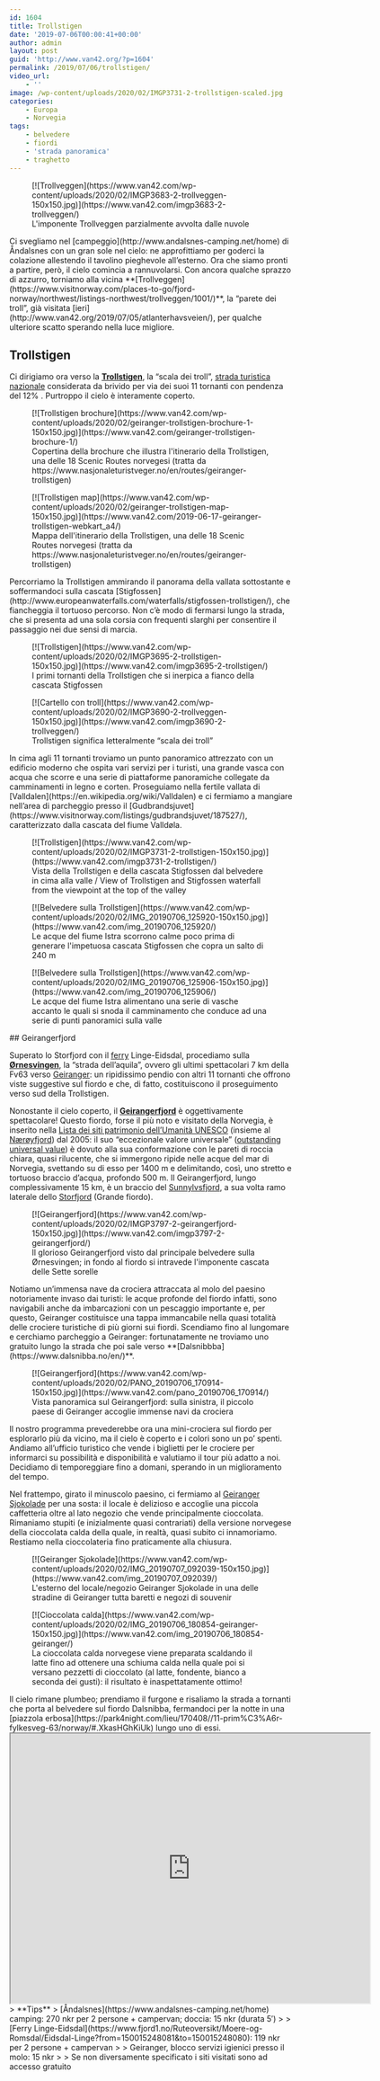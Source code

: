 ```yaml
---
id: 1604
title: Trollstigen
date: '2019-07-06T00:00:41+00:00'
author: admin
layout: post
guid: 'http://www.van42.org/?p=1604'
permalink: /2019/07/06/trollstigen/
video_url:
    - ''
image: /wp-content/uploads/2020/02/IMGP3731-2-trollstigen-scaled.jpg
categories:
    - Europa
    - Norvegia
tags:
    - belvedere
    - fiordi
    - 'strada panoramica'
    - traghetto
---
```


<div class="wp-container-173 wp-block-columns has-2-columns"><div class="wp-container-171 wp-block-column"><div class="wp-block-dgwt-justified-gallery"><div class="gallery galleryid-1604 gallery-columns-3 gallery-size-thumbnail" id="gallery-142"><figure class="gallery-item"><div class="gallery-icon landscape"> [![Trollveggen](https://www.van42.com/wp-content/uploads/2020/02/IMGP3683-2-trollveggen-150x150.jpg)](https://www.van42.com/imgp3683-2-trollveggen/) </div> <figcaption class="wp-caption-text gallery-caption" id="gallery-142-2720"> L'imponente Trollveggen parzialmente avvolta dalle nuvole </figcaption></figure> </div></div>Ci svegliamo nel [campeggio](http://www.andalsnes-camping.net/home) di Åndalsnes con un gran sole nel cielo: ne approfittiamo per goderci la colazione allestendo il tavolino pieghevole all’esterno. Ora che siamo pronti a partire, però, il cielo comincia a rannuvolarsi. Con ancora qualche sprazzo di azzurro, torniamo alla vicina **[Trollveggen](https://www.visitnorway.com/places-to-go/fjord-norway/northwest/listings-northwest/trollveggen/1001/)**, la “parete dei troll”, già visitata [ieri](http://www.van42.org/2019/07/05/atlanterhavsveien/), per qualche ulteriore scatto sperando nella luce migliore.

## Trollstigen

Ci dirigiamo ora verso la **[Trollstigen](https://www.visitnorway.it/dove-andare/norvegia-dei-fiordi/trollstigen/)**, la “scala dei troll”, [strada turistica nazionale](https://www.nasjonaleturistveger.no/en/routes) considerata da brivido per via dei suoi 11 tornanti con pendenza del 12% . Purtroppo il cielo è interamente coperto.

<div class="wp-block-dgwt-justified-gallery"><div class="gallery galleryid-1604 gallery-columns-3 gallery-size-thumbnail" id="gallery-143"><figure class="gallery-item"><div class="gallery-icon portrait"> [![Trollstigen brochure](https://www.van42.com/wp-content/uploads/2020/02/geiranger-trollstigen-brochure-1-150x150.jpg)](https://www.van42.com/geiranger-trollstigen-brochure-1/) </div> <figcaption class="wp-caption-text gallery-caption" id="gallery-143-2814"> Copertina della brochure che illustra l'itinerario della Trollstigen, una delle 18 Scenic Routes norvegesi (tratta da https://www.nasjonaleturistveger.no/en/routes/geiranger-trollstigen) </figcaption></figure><figure class="gallery-item"><div class="gallery-icon landscape"> [![Trollstigen map](https://www.van42.com/wp-content/uploads/2020/02/geiranger-trollstigen-map-150x150.jpg)](https://www.van42.com/2019-06-17-geiranger-trollstigen-webkart_a4/) </div> <figcaption class="wp-caption-text gallery-caption" id="gallery-143-2813"> Mappa dell'itinerario della Trollstigen, una delle 18 Scenic Routes norvegesi (tratta da https://www.nasjonaleturistveger.no/en/routes/geiranger-trollstigen) </figcaption></figure> </div></div>Percorriamo la Trollstigen ammirando il panorama della vallata sottostante e soffermandoci sulla cascata [Stigfossen](http://www.europeanwaterfalls.com/waterfalls/stigfossen-trollstigen/), che fiancheggia il tortuoso percorso. Non c’è modo di fermarsi lungo la strada, che si presenta ad una sola corsia con frequenti slarghi per consentire il passaggio nei due sensi di marcia.

<div class="wp-block-dgwt-justified-gallery"><div class="gallery galleryid-1604 gallery-columns-3 gallery-size-thumbnail" id="gallery-144"><figure class="gallery-item"><div class="gallery-icon landscape"> [![Trollstigen](https://www.van42.com/wp-content/uploads/2020/02/IMGP3695-2-trollstigen-150x150.jpg)](https://www.van42.com/imgp3695-2-trollstigen/) </div> <figcaption class="wp-caption-text gallery-caption" id="gallery-144-2773"> I primi tornanti della Trollstigen che si inerpica a fianco della cascata Stigfossen </figcaption></figure><figure class="gallery-item"><div class="gallery-icon portrait"> [![Cartello con troll](https://www.van42.com/wp-content/uploads/2020/02/IMGP3690-2-trollveggen-150x150.jpg)](https://www.van42.com/imgp3690-2-trollveggen/) </div> <figcaption class="wp-caption-text gallery-caption" id="gallery-144-2772"> Trollstigen significa letteralmente “scala dei troll” </figcaption></figure> </div></div>In cima agli 11 tornanti troviamo un punto panoramico attrezzato con un edificio moderno che ospita vari servizi per i turisti, una grande vasca con acqua che scorre e una serie di piattaforme panoramiche collegate da camminamenti in legno e corten. Proseguiamo nella fertile vallata di [Valldalen](https://en.wikipedia.org/wiki/Valldalen) e ci fermiamo a mangiare nell’area di parcheggio presso il [Gudbrandsjuvet](https://www.visitnorway.com/listings/gudbrandsjuvet/187527/), caratterizzato dalla cascata del fiume Valldøla.

<div class="wp-block-dgwt-justified-gallery"><div class="gallery galleryid-1604 gallery-columns-3 gallery-size-thumbnail" id="gallery-145"><figure class="gallery-item"><div class="gallery-icon landscape"> [![Trollstigen](https://www.van42.com/wp-content/uploads/2020/02/IMGP3731-2-trollstigen-150x150.jpg)](https://www.van42.com/imgp3731-2-trollstigen/) </div> <figcaption class="wp-caption-text gallery-caption" id="gallery-145-2661"> Vista della Trollstigen e della cascata Stigfossen dal belvedere in cima alla valle / View of Trollstigen and Stigfossen waterfall from the viewpoint at the top of the valley </figcaption></figure> </div></div><div class="wp-block-dgwt-justified-gallery"><div class="gallery galleryid-1604 gallery-columns-3 gallery-size-thumbnail" id="gallery-146"><figure class="gallery-item"><div class="gallery-icon landscape"> [![Belvedere sulla Trollstigen](https://www.van42.com/wp-content/uploads/2020/02/IMG_20190706_125920-150x150.jpg)](https://www.van42.com/img_20190706_125920/) </div> <figcaption class="wp-caption-text gallery-caption" id="gallery-146-2777"> Le acque del fiume Istra scorrono calme poco prima di generare l'impetuosa cascata Stigfossen che copra un salto di 240 m </figcaption></figure><figure class="gallery-item"><div class="gallery-icon landscape"> [![Belvedere sulla Trollstigen](https://www.van42.com/wp-content/uploads/2020/02/IMG_20190706_125906-150x150.jpg)](https://www.van42.com/img_20190706_125906/) </div> <figcaption class="wp-caption-text gallery-caption" id="gallery-146-2776"> Le acque del fiume Istra alimentano una serie di vasche accanto le quali si snoda il camminamento che conduce ad una serie di punti panoramici sulla valle </figcaption></figure> </div></div>## Geirangerfjord

Superato lo Storfjord con il [ferry](https://www.fjord1.no/Ruteoversikt/Moere-og-Romsdal/Eidsdal-Linge?from=150015248081&to=150015248080) Linge-Eidsdal, procediamo sulla **[Ørnesvingen](https://www.nasjonaleturistveger.no/en/routes/geiranger-trollstigen?attraction=%C3%98rnesvingen)**, la “strada dell’aquila”, ovvero gli ultimi spettacolari 7 km della Fv63 verso [Geiranger](https://www.fjordnorway.com/geiranger): un ripidissimo pendio con altri 11 tornanti che offrono viste suggestive sul fiordo e che, di fatto, costituiscono il proseguimento verso sud della Trollstigen.

Nonostante il cielo coperto, il **[Geirangerfjord](https://www.fjordnorway.com/top-attractions/geirangerfjord)** è oggettivamente spettacolare! Questo fiordo, forse il più noto e visitato della Norvegia, è inserito nella [Lista dei siti patrimonio dell’Umanità UNESCO](https://whc.unesco.org/en/list/1195/) (insieme al [Nærøyfjord](https://www.visitnorway.com/listings/the-unesco-n%C3%A6r%C3%B8yfjord/12020/)) dal 2005: il suo “eccezionale valore universale” ([outstanding universal value](https://whc.unesco.org/en/criteria/)) è dovuto alla sua conformazione con le pareti di roccia chiara, quasi rilucente, che si immergono ripide nelle acque del mar di Norvegia, svettando su di esso per 1400 m e delimitando, così, uno stretto e tortuoso braccio d’acqua, profondo 500 m. Il Geirangerfjord, lungo complessivamente 15 km, è un braccio del [Sunnylvsfjord](https://en.wikipedia.org/wiki/Sunnylvsfjorden), a sua volta ramo laterale dello [Storfjord](https://en.wikipedia.org/wiki/Storfjorden_(Sunnm%C3%B8re)) (Grande fiordo).

<div class="wp-block-dgwt-justified-gallery"><div class="gallery galleryid-1604 gallery-columns-3 gallery-size-thumbnail" id="gallery-147"><figure class="gallery-item"><div class="gallery-icon landscape"> [![Geirangerfjord](https://www.van42.com/wp-content/uploads/2020/02/IMGP3797-2-geirangerfjord-150x150.jpg)](https://www.van42.com/imgp3797-2-geirangerfjord/) </div> <figcaption class="wp-caption-text gallery-caption" id="gallery-147-2774"> Il glorioso Geirangerfjord visto dal principale belvedere sulla Ørnesvingen; in fondo al fiordo si intravede l'imponente cascata delle Sette sorelle </figcaption></figure> </div></div>Notiamo un’immensa nave da crociera attraccata al molo del paesino notoriamente invaso dai turisti: le acque profonde del fiordo infatti, sono navigabili anche da imbarcazioni con un pescaggio importante e, per questo, Geiranger costituisce una tappa immancabile nella quasi totalità delle crociere turistiche di più giorni sui fiordi. Scendiamo fino al lungomare e cerchiamo parcheggio a Geiranger: fortunatamente ne troviamo uno gratuito lungo la strada che poi sale verso **[Dalsnibbba](https://www.dalsnibba.no/en/)**.

<div class="wp-block-dgwt-justified-gallery"><div class="gallery galleryid-1604 gallery-columns-3 gallery-size-thumbnail" id="gallery-148"><figure class="gallery-item"><div class="gallery-icon landscape"> [![Geirangerfjord](https://www.van42.com/wp-content/uploads/2020/02/PANO_20190706_170914-150x150.jpg)](https://www.van42.com/pano_20190706_170914/) </div> <figcaption class="wp-caption-text gallery-caption" id="gallery-148-2775"> Vista panoramica sul Geirangerfjord: sulla sinistra, il piccolo paese di Geiranger accoglie immense navi da crociera </figcaption></figure> </div></div>Il nostro programma prevederebbe ora una mini-crociera sul fiordo per esplorarlo più da vicino, ma il cielo è coperto e i colori sono un po’ spenti. Andiamo all’ufficio turistico che vende i biglietti per le crociere per informarci su possibilità e disponibilità e valutiamo il tour più adatto a noi. Decidiamo di temporeggiare fino a domani, sperando in un miglioramento del tempo.

Nel frattempo, girato il minuscolo paesino, ci fermiamo al [Geiranger Sjokolade](http://www.geirangersjokolade.no/) per una sosta: il locale è delizioso e accoglie una piccola caffetteria oltre al lato negozio che vende principalmente cioccolata. Rimaniamo stupiti (e inizialmente quasi contrariati) della versione norvegese della cioccolata calda della quale, in realtà, quasi subito ci innamoriamo. Restiamo nella cioccolateria fino praticamente alla chiusura.

<div class="wp-block-dgwt-justified-gallery"><div class="gallery galleryid-1604 gallery-columns-3 gallery-size-thumbnail" id="gallery-149"><figure class="gallery-item"><div class="gallery-icon landscape"> [![Geiranger Sjokolade](https://www.van42.com/wp-content/uploads/2020/02/IMG_20190707_092039-150x150.jpg)](https://www.van42.com/img_20190707_092039/) </div> <figcaption class="wp-caption-text gallery-caption" id="gallery-149-2823"> L'esterno del locale/negozio Geiranger Sjokolade in una delle stradine di Geiranger tutta baretti e negozi di souvenir </figcaption></figure><figure class="gallery-item"><div class="gallery-icon landscape"> [![Cioccolata calda](https://www.van42.com/wp-content/uploads/2020/02/IMG_20190706_180854-geiranger-150x150.jpg)](https://www.van42.com/img_20190706_180854-geiranger/) </div> <figcaption class="wp-caption-text gallery-caption" id="gallery-149-2816"> La cioccolata calda norvegese viene preparata scaldando il latte fino ad ottenere una schiuma calda nella quale poi si versano pezzetti di cioccolato (al latte, fondente, bianco a seconda dei gusti): il risultato è inaspettatamente ottimo! </figcaption></figure> </div></div>Il cielo rimane plumbeo; prendiamo il furgone e risaliamo la strada a tornanti che porta al belvedere sul fiordo Dalsnibba, fermandoci per la notte in una [piazzola erbosa](https://park4night.com/lieu/170408//11-prim%C3%A6r-fylkesveg-63/norway/#.XkasHGhKiUk) lungo uno di essi.

</div><div class="wp-container-172 wp-block-column"><iframe height="480" loading="lazy" src="https://www.google.com/maps/d/u/0/embed?mid=1ahNIs50XlTuBIy9gwQiVXU5YYZcniZAj" width="640"></iframe>> **Tips**  
> [Åndalsnes](https://www.andalsnes-camping.net/home) camping: 270 nkr per 2 persone + campervan; doccia: 15 nkr (durata 5′)
> 
> [Ferry Linge-Eidsdal](https://www.fjord1.no/Ruteoversikt/Moere-og-Romsdal/Eidsdal-Linge?from=150015248081&to=150015248080): 119 nkr per 2 persone + campervan
> 
> Geiranger, blocco servizi igienici presso il molo: 15 nkr
> 
> Se non diversamente specificato i siti visitati sono ad accesso gratuito

</div></div>
